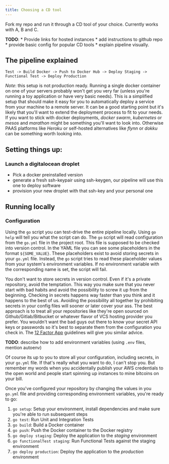 ```yaml
---
title: Choosing a CD tool
---
```


Fork my repo and run it through a CD tool of your choice. Currently works with A, B and C.

**TODO**: 
    * Provide links for hosted instances
    * add instructions to github repo
    * provide basic config for popular CD tools
    * explain pipeline visually.

## The pipeline explained

    Test -> Build Docker -> Push to Docker Hub -> Deploy Staging -> Functional Test -> Deploy Production

*Note*: this setup is not production ready. Running a single docker container on one of your servers probably won't get you very far (unless you're running a toy application or have very basic needs). This is a simplified setup that should make it easy for you to automatically deploy a service from your machine to a remote server. It can be a good starting point but it's likely that you'll want to extend the deployment process to fit to your needs. If you want to stick with docker deployments, _docker swarm_, _kubernetes_ or _mesos_ and _marathon_ might be something you'll want to look into. Otherwise PAAS platforms like _Heroku_ or self-hosted alternatives like _flynn_ or _dokku_ can be something worth looking into.

## Setting things up:

###  Launch a digitalocean droplet
* Pick a docker preinstalled version
* generate a fresh ssh-keypair using ssh-keygen, our pipeline will use this one to deploy software
* provision your new droplet with that ssh-key and your personal one


## Running locally
### Configuration
Using the `go` script you can test-drive the entire pipeline locally. Using `go help` will tell you what the script can do. The `go` script will read configuration from the `go.yml` file in the project root. This file is supposed to be checked into version control. In the YAML file you can see some placeholders in the format `${SOME_VALUE}`. These placeholders exist to avoid storing secrets in your `go.yml` file. Instead, the `go` script tries to read these placeholder values from your system's environment variables. If no environment variable with the corresponding name is set, the script will fail.  

You don't want to store secrets in version control. Even if it's a private repository, avoid the temptation. This way you make sure that you never start with bad habits and avoid the possibility to screw it up from the beginning. Checking in secrets happens way faster than you think and it happens to the best of us. Avoiding the possibility all together by prohibiting secrets in your config files will sooner or later cover your ass. The best approach is to treat all your repositories like they're open sourced on Github/Gitlab/Bitbucket or whatever flavor of VCS hosting provider you prefer. You wouldn't want the bad guys out there to know your secret API keys or passwords so it's best to separate them from the configuration you check in. The [12 Factor App](https://12factor.net/config) guidelines will give you similar advice.

**TODO**: describe how to add environment variables (using `.env` files, mention autoenv)

Of course its up to you to store all your configuration, including secrets, in your `go.yml` file. If that's really what you want to do, I can't stop you. But remember my words when you accidentally publish your AWS credentials to the open world and people start spinning up instances to mine bitcoins on your bill.

Once you've configured your repository by changing the values in you `go.yml` file and providing corresponding environment variables, you're ready to go:

1. `go setup`: Setup your environment, install dependencies and make sure you're able to run subsequent steps
2. `go test`: Run Unit and Integration Tests
3. `go build`: Build a Docker container
4. `go push`: Push the Docker container to the Docker registry
4. `go deploy staging`: Deploy the application to the _staging_ environment
5. `go functionalTest staging`: Run Functional Tests against the staging environment
6. `go deploy production`: Deploy the application to the _production_ environment


